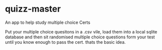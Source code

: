 # quizz-master
An app to help study multiple choice Certs

Put your multiple choice quesitons in a .csv vile, load them into a local sqlite database and then sit randomised 
multiple choice questions form your test until you know enough to pass the cert.
thats the basic idea.   